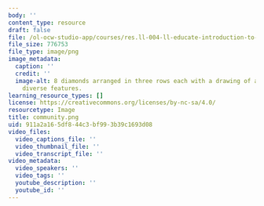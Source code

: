 ```yaml
---
body: ''
content_type: resource
draft: false
file: /ol-ocw-studio-app/courses/res.ll-004-ll-educate-introduction-to-engineering-concepts-spring-2022/community.png
file_size: 776753
file_type: image/png
image_metadata:
  caption: ''
  credit: ''
  image-alt: 8 diamonds arranged in three rows each with a drawing of a person with
    diverse features.
learning_resource_types: []
license: https://creativecommons.org/licenses/by-nc-sa/4.0/
resourcetype: Image
title: community.png
uid: 911a2a16-5df8-44c3-bf99-3b39c1693d08
video_files:
  video_captions_file: ''
  video_thumbnail_file: ''
  video_transcript_file: ''
video_metadata:
  video_speakers: ''
  video_tags: ''
  youtube_description: ''
  youtube_id: ''
---
```

